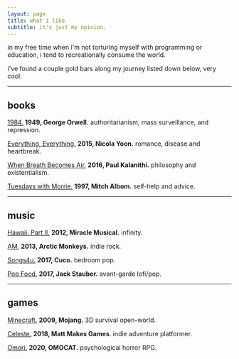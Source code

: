 ```yaml
---
layout: page
title: what i like
subtitle: it's just my opinion.
---
```


in my free time when i'm not torturing myself with programming or education, i tend to recreationally consume the world. 

i've found a couple gold bars along my journey listed down below, very cool.

<hr>

## books
<a href="https://sg1lib.org/book/3397089/dfef7e" target="_blank" rel="noopener noreferrer">1984.</a> **1949, George Orwell.** authoritarianism, mass surveillance, and repression.

<a href="https://sg1lib.org/book/3987740/fb09a8" target="_blank" rel="noopener noreferrer">Everything, Everything.</a> **2015, Nicola Yoon.** romance, disease and heartbreak.

<a href="https://sg1lib.org/book/4781843/3489cc" target="_blank" rel="noopener noreferrer">When Breath Becomes Air.</a> **2016, Paul Kalanithi.** philosophy and existentialism.

<a href="https://sg1lib.org/book/1122075/5db343" target="_blank" rel="noopener noreferrer">Tuesdays with Morrie.</a> **1997, Mitch Albom.** self-help and advice.

<hr>

## music
<a href="https://www.youtube.com/watch?v=zkU5JYX-bIc&list=OLAK5uy_k2F6ziLkqoGFxaiOjnY9YNShP3asV-K5Y&index=1" target="_blank" rel="noopener noreferrer">Hawaii: Part II.</a> **2012, Miracle Musical.** infinity.

<a href="https://www.youtube.com/watch?v=pqrUQrAcfo4&list=PLfUV806q_Ri63IZ5QX6r4iDbpKA-2YR3X&index=1" target="_blank" rel="noopener noreferrer">AM.</a> **2013, Arctic Monkeys.** indie rock.

<a href="https://www.youtube.com/watch?v=n-4gqm6Ah-A&list=OLAK5uy_kSe0zqlzGwf5yfWX669xqHVEqDzcpm4k0&index=1" target="_blank" rel="noopener noreferrer">Songs4u.</a> **2017, Cuco.** bedroom pop. 

<a href="https://www.youtube.com/watch?v=e2qG5uwDCW4&list=OLAK5uy_nkGfAD3M3C_N5qmIsHzTe2hoXD0vepSIQ&index=1" target="_blank" rel="noopener noreferrer">Pop Food.</a> **2017, Jack Stauber.** avant-garde lofi/pop. 

<hr>

## games
<a href="https://www.minecraft.net" target="_blank" rel="noopener noreferrer">Minecraft.</a> **2009, Mojang.** 3D survival open-world.

<a href="http://www.celestegame.com/" target="_blank" rel="noopener noreferrer">Celeste.</a> **2018, Matt Makes Games**. indie adventure platformer.

<a href="https://www.omori-game.com" target="_blank" rel="noopener noreferrer">Omori.</a> **2020, OMOCAT.** psychological horror RPG.



